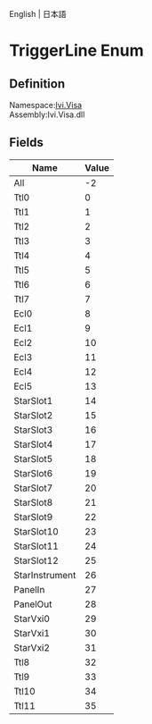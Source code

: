English | 日本語

# TriggerLine Enum

## Definition
Namespace:[Ivi.Visa](../Visa.md)<BR>
Assembly:Ivi.Visa.dll

## Fields

|Name|Value|
|---|---|
|All|-2|
|Ttl0|0|
|Ttl1|1|
|Ttl2|2|
|Ttl3|3|
|Ttl4|4|
|Ttl5|5|
|Ttl6|6|
|Ttl7|7|
|Ecl0|8|
|Ecl1|9|
|Ecl2|10|
|Ecl3|11|
|Ecl4|12|
|Ecl5|13|
|StarSlot1|14|
|StarSlot2|15|
|StarSlot3|16|
|StarSlot4|17|
|StarSlot5|18|
|StarSlot6|19|
|StarSlot7|20|
|StarSlot8|21|
|StarSlot9|22|
|StarSlot10|23|
|StarSlot11|24|
|StarSlot12|25|
|StarInstrument|26|
|PanelIn|27|
|PanelOut|28|
|StarVxi0|29|
|StarVxi1|30|
|StarVxi2|31|
|Ttl8|32|
|Ttl9|33|
|Ttl10|34|
|Ttl11|35|
